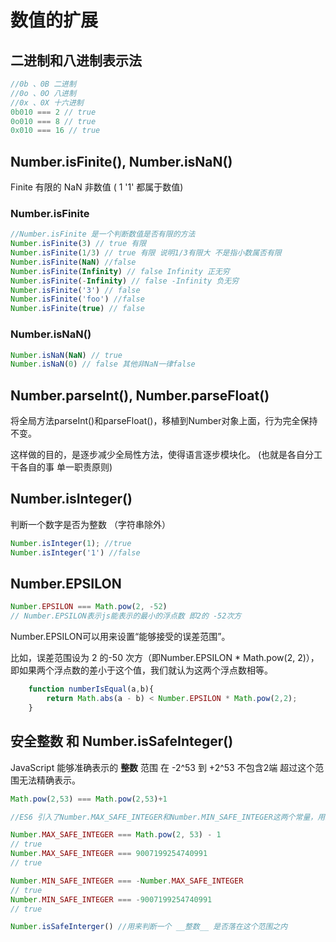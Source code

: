 # 数值的扩展

## 二进制和八进制表示法
```js
//0b 、0B 二进制
//0o 、0O 八进制
//0x 、0X 十六进制
0b010 === 2 // true
0o010 === 8 // true
0x010 === 16 // true
```

## Number.isFinite(), Number.isNaN()

Finite 有限的
NaN 非数值  ( 1 '1' 都属于数值)
### Number.isFinite
```js
//Number.isFinite 是一个判断数值是否有限的方法
Number.isFinite(3) // true 有限
Number.isFinite(1/3) // true 有限 说明1/3有限大 不是指小数属否有限
Number.isFinite(NaN) //false 
Number.isFinite(Infinity) // false Infinity 正无穷
Number.isFinite(-Infinity) // false -Infinity 负无穷
Number.isFinite('3') // false
Number.isFinite('foo') //false
Number.isFinite(true) // false
```
### Number.isNaN()
```js
Number.isNaN(NaN) // true
Number.isNaN(0) // false 其他非NaN一律false 
```

## Number.parseInt(), Number.parseFloat()
将全局方法parseInt()和parseFloat()，移植到Number对象上面，行为完全保持不变。

这样做的目的，是逐步减少全局性方法，使得语言逐步模块化。 (也就是各自分工干各自的事 单一职责原则)

## Number.isInteger()
判断一个数字是否为整数 （字符串除外）
```js
Number.isInteger(1); //true
Number.isInteger('1') //false
```

## Number.EPSILON
```js
Number.EPSILON === Math.pow(2, -52) 
// Number.EPSILON表示js能表示的最小的浮点数 即2的 -52次方
```

Number.EPSILON可以用来设置“能够接受的误差范围”。

比如，误差范围设为 2 的-50 次方（即Number.EPSILON * Math.pow(2, 2)），即如果两个浮点数的差小于这个值，我们就认为这两个浮点数相等。

```js
    function numberIsEqual(a,b){
        return Math.abs(a - b) < Number.EPSILON * Math.pow(2,2);
    }
```

## 安全整数 和 Number.isSafeInteger()

JavaScript 能够准确表示的 __整数__ 范围 在 -2^53 到 +2^53 不包含2端 超过这个范围无法精确表示。

```js
Math.pow(2,53) === Math.pow(2,53)+1

//ES6 引入了Number.MAX_SAFE_INTEGER和Number.MIN_SAFE_INTEGER这两个常量，用来表示这个范围的上下限

Number.MAX_SAFE_INTEGER === Math.pow(2, 53) - 1
// true
Number.MAX_SAFE_INTEGER === 9007199254740991
// true

Number.MIN_SAFE_INTEGER === -Number.MAX_SAFE_INTEGER
// true
Number.MIN_SAFE_INTEGER === -9007199254740991
// true

Number.isSafeInterger() //用来判断一个 __整数__ 是否落在这个范围之内
```




